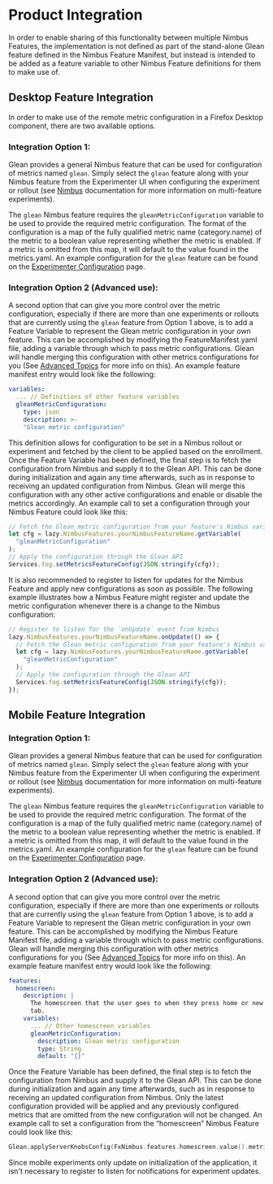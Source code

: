 # Product Integration

In order to enable sharing of this functionality between multiple Nimbus Features, the implementation is not defined as part of the stand-alone Glean feature defined in the Nimbus Feature Manifest, but instead is intended to be added as a feature variable to other Nimbus Feature definitions for them to make use of.

## Desktop Feature Integration

In order to make use of the remote metric configuration in a Firefox Desktop component, there are two available options.

### Integration Option 1:

Glean provides a general Nimbus feature that can be used for configuration of metrics named `glean`. Simply select the `glean` feature along with your Nimbus feature from the Experimenter UI when configuring the experiment or rollout (see [Nimbus] documentation for more information on multi-feature experiments).

The `glean` Nimbus feature requires the `gleanMetricConfiguration` variable to be used to provide the required metric configuration.
The format of the configuration is a map of the fully qualified metric name (category.name) of the metric to a boolean value representing whether the metric is enabled.
If a metric is omitted from this map, it will default to the value found in the metrics.yaml.
An example configuration for the `glean` feature can be found on the [Experimenter Configuration] page.  


### Integration Option 2 (Advanced use):

 A second option that can give you more control over the metric configuration, especially if there are more than one experiments or rollouts that are currently using the `glean` feature from Option 1 above, is to add a Feature Variable to represent the Glean metric configuration in your own feature. This can be accomplished by modifying the FeatureManifest.yaml file, adding a variable through which to pass metric configurations. Glean will handle merging this configuration with other metrics configurations for you (See [Advanced Topics] for more info on this).
 An example feature manifest entry would look like the following:

```yaml
variables:
  ... // Definitions of other feature variables
  gleanMetricConfiguration:
    type: json
    description: >-
    "Glean metric configuration"
```

This definition allows for configuration to be set in a Nimbus rollout or experiment and fetched by the client to be applied based on the enrollment. Once the Feature Variable has been defined, the final step is to fetch the configuration from Nimbus and supply it to the Glean API. This can be done during initialization and again any time afterwards, such as in response to receiving an updated configuration from Nimbus. Glean will merge this configuration with any other active configurations and enable or disable the metrics accordingly.
An example call to set a configuration through your Nimbus Feature could look like this:

```JavaScript
// Fetch the Glean metric configuration from your feature's Nimbus variable
let cfg = lazy.NimbusFeatures.yourNimbusFeatureName.getVariable(
  "gleanMetricConfiguration"
);
// Apply the configuration through the Glean API
Services.fog.setMetricsFeatureConfig(JSON.stringify(cfg));
```

It is also recommended to register to listen for updates for the Nimbus Feature and apply new configurations as soon as possible. The following example illustrates how a Nimbus Feature might register and update the metric configuration whenever there is a change to the Nimbus configuration:

```JavaScript
// Register to listen for the `onUpdate` event from Nimbus
lazy.NimbusFeatures.yourNimbusFeatureName.onUpdate(() => {
  // Fetch the Glean metric configuration from your feature's Nimbus variable
  let cfg = lazy.NimbusFeatures.yourNimbusFeatureName.getVariable(
    "gleanMetricConfiguration"
  );
  // Apply the configuration through the Glean API
  Services.fog.setMetricsFeatureConfig(JSON.stringify(cfg));
});
```

## Mobile Feature Integration

### Integration Option 1:

Glean provides a general Nimbus feature that can be used for configuration of metrics named `glean`. Simply select the `glean` feature along with your Nimbus feature from the Experimenter UI when configuring the experiment or rollout (see [Nimbus] documentation for more information on multi-feature experiments).

The `glean` Nimbus feature requires the `gleanMetricConfiguration` variable to be used to provide the required metric configuration.
The format of the configuration is a map of the fully qualified metric name (category.name) of the metric to a boolean value representing whether the metric is enabled.
If a metric is omitted from this map, it will default to the value found in the metrics.yaml.
An example configuration for the `glean` feature can be found on the [Experimenter Configuration] page.  

### Integration Option 2 (Advanced use):

A second option that can give you more control over the metric configuration, especially if there are more than one experiments or rollouts that are currently using the `glean` feature from Option 1 above, is to add a Feature Variable to represent the Glean metric configuration in your own feature.
This can be accomplished by modifying the Nimbus Feature Manifest file, adding a variable through which to pass metric configurations. Glean will handle merging this configuration with other metrics configurations for you (See [Advanced Topics] for more info on this).
An example feature manifest entry would look like the following:

```yaml
features:
  homescreen:
    description: |
      The homescreen that the user goes to when they press home or new    
      tab.
    variables:
      ... // Other homescreen variables
      gleanMetricConfiguration:
        description: Glean metric configuration
        type: String
        default: "{}"
```

Once the Feature Variable has been defined, the final step is to fetch the configuration from Nimbus and supply it to the Glean API. This can be done during initialization and again any time afterwards, such as in response to receiving an updated configuration from Nimbus. Only the latest configuration provided will be applied and any previously configured metrics that are omitted from the new configuration will not be changed.
An example call to set a configuration from the “homescreen” Nimbus Feature could look like this:

```Swift
Glean.applyServerKnobsConfig(FxNimbus.features.homescreen.value().metricsEnabled)
```

Since mobile experiments only update on initialization of the application, it isn't necessary to register to listen for notifications for experiment updates.

[Nimbus]: https://experimenter.info
[Nimbus Desktop Feature API]: https://experimenter.info/desktop-feature-api
[Advanced Topics]: ./advanced-topics.md
[Experimenter Configuration]: ./experimenter-configuration.md
